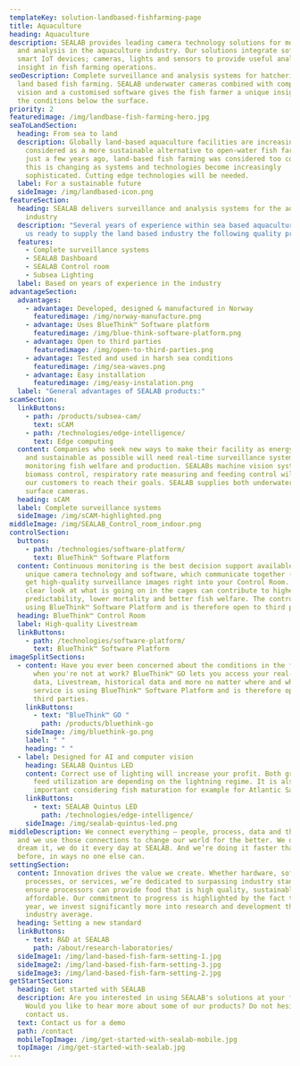 ```yaml
---
templateKey: solution-landbased-fishfarming-page
title: Aquaculture
heading: Aquaculture
description: SEALAB provides leading camera technology solutions for monitoring
  and analysis in the aquaculture industry. Our solutions integrate software and
  smart IoT devices; cameras, lights and sensors to provide useful analysis and
  insight in fish farming operations.
seoDescription: Complete surveillance and analysis systems for hatcheries and
  land based fish farming. SEALAB underwater cameras combined with computer
  vision and a customised software gives the fish farmer a unique insight into
  the conditions below the surface.
priority: 2
featuredimage: /img/landbase-fish-farming-hero.jpg
seaToLandSection:
  heading: From sea to land
  description: Globally land-based aquaculture facilities are increasingly being
    considered as a more sustainable alternative to open-water fish farms. Until
    just a few years ago, land-based fish farming was considered too costly, but
    this is changing as systems and technologies become increasingly
    sophisticated. Cutting edge technologies will be needed.
  label: For a sustainable future
  sideImage: /img/landbased-icon.png
featureSection:
  heading: SEALAB delivers surveillance and analysis systems for the aquaculture
    industry
  description: "Several years of experience within sea based aquaculture has made
    us ready to supply the land based industry the following quality products:"
  features:
    - Complete surveillance systems
    - SEALAB Dashboard
    - SEALAB Control room
    - Subsea Lighting
  label: Based on years of experience in the industry
advantageSection:
  advantages:
    - advantage: Developed, designed & manufactured in Norway
      featuredimage: /img/norway-manufacture.png
    - advantage: Uses BlueThink™ Software platform
      featuredimage: /img/blue-think-software-platform.png
    - advantage: Open to third parties
      featuredimage: /img/open-to-third-parties.png
    - advantage: Tested and used in harsh sea conditions
      featuredimage: /img/sea-waves.png
    - advantage: Easy installation
      featuredimage: /img/easy-instalation.png
  label: "General advantages of SEALAB products:"
scamSection:
  linkButtons:
    - path: /products/subsea-cam/
      text: sCAM
    - path: /technologies/edge-intelligence/
      text: Edge computing
  content: Companies who seek new ways to make their facility as energy-efficient
    and sustainable as possible will need real-time surveillance systems for
    monitoring fish welfare and production. SEALABs machine vision systems for
    biomass control, respiratory rate measuring and feeding control will help
    our customers to reach their goals. SEALAB supplies both underwater and
    surface cameras.
  heading: sCAM
  label: Complete surveillance systems
  sideImage: /img/sCAM-highlighted.png
middleImage: /img/SEALAB_Control_room_indoor.png
controlSection:
  buttons:
    - path: /technologies/software-platform/
      text: BlueThink™ Software Platform
  content: Continuous monitoring is the best decision support available. With our
    unique camera technology and software, which communicate together (IoT), you
    get high-quality surveillance images right into your Control Room. A crystal
    clear look at what is going on in the cages can contribute to higher
    predictability, lower mortality and better fish welfare. The control room is
    using BlueThink™ Software Platform and is therefore open to third parties.
  heading: BlueThink™ Control Room
  label: High-quality Livestream
  linkButtons:
    - path: /technologies/software-platform/
      text: BlueThink™ Software Platform
imageSplitSections:
  - content: Have you ever been concerned about the conditions in the fish tanks
      when you're not at work? BlueThink™ GO lets you access your real-time
      data, Livestream, historical data and more no matter where and when. The
      service is using BlueThink™ Software Platform and is therefore open to
      third parties.
    linkButtons:
      - text: "BlueThink™ GO "
        path: /products/bluethink-go
    sideImage: /img/bluethink-go.png
    label: " "
    heading: " "
  - label: Designed for AI and computer vision
    heading: SEALAB Quintus LED
    content: Correct use of lighting will increase your profit. Both growth rate and
      feed utilization are depending on the lightning regime. It is also
      important considering fish maturation for example for Atlantic Salmon.
    linkButtons:
      - text: SEALAB Quintus LED
        path: /technologies/edge-intelligence/
    sideImage: /img/sealab-quintus-led.png
middleDescription: We connect everything – people, process, data and things –
  and we use those connections to change our world for the better. We don’t just
  dream it, we do it every day at SEALAB. And we’re doing it faster than ever
  before, in ways no one else can.
settingSection:
  content: Innovation drives the value we create. Whether hardware, software,
    processes, or services, we’re dedicated to surpassing industry standards to
    ensure processors can provide food that is high quality, sustainable, and
    affordable. Our commitment to progress is highlighted by the fact that every
    year, we invest significantly more into research and development than the
    industry average.
  heading: Setting a new standard
  linkButtons:
    - text: R&D at SEALAB
      path: /about/research-laboratories/
  sideImage1: /img/land-based-fish-farm-setting-1.jpg
  sideImage2: /img/land-based-fish-farm-setting-3.jpg
  sideImage3: /img/land-based-fish-farm-setting-2.jpg
getStartSection:
  heading: Get started with SEALAB
  description: Are you interested in using SEALAB's solutions at your fish farm?
    Would you like to hear more about some of our products? Do not hesitate to
    contact us.
  text: Contact us for a demo
  path: /contact
  mobileTopImage: /img/get-started-with-sealab-mobile.jpg
  topImage: /img/get-started-with-sealab.jpg
---
```

